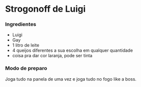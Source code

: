 # Strogonoff de Luigi

### Ingredientes

- Luigi
- Gay
- 1 litro de leite
- 4 queijos diferentes a sua escolha em qualquer quantidade
- coisa pra dar cor laranja, pode ser tinta

### Modo de preparo

Joga tudo na panela de uma vez e joga tudo no fogo like a boss.